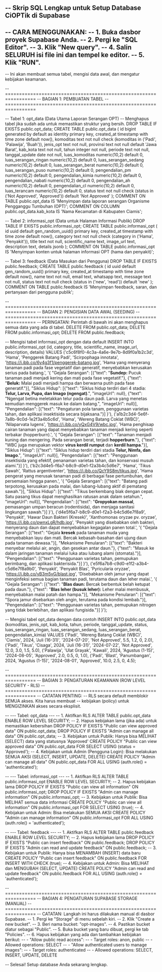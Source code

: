 -- Skrip SQL Lengkap untuk Setup Database CiOPTik di Supabase
--
-- CARA MENGGUNAKAN:
-- 1. Buka dasbor proyek Supabase Anda.
-- 2. Pergi ke "SQL Editor".
-- 3. Klik "New query".
-- 4. Salin SELURUH isi file ini dan tempel ke editor.
-- 5. Klik "RUN".
--
-- Ini akan membuat semua tabel, mengisi data awal, dan mengatur kebijakan keamanan.

-- =================================================================
-- BAGIAN 1: PEMBUATAN TABEL
-- =================================================================

-- Tabel 1: opt_data (Data Utama Laporan Serangan OPT)
-- Menghapus tabel jika sudah ada untuk memastikan struktur yang bersih.
DROP TABLE IF EXISTS public.opt_data;
CREATE TABLE public.opt_data (
    id bigint generated by default as identity primary key,
    created_at timestamp with time zone default now(),
    komoditas text not null check (komoditas in ('Padi', 'Palawija', 'Buah')),
    jenis_opt text not null,
    provinsi text not null default 'Jawa Barat',
    kab_kota text not null,
    tahun integer not null,
    periode text not null,
    tanggal_update date not null,
    luas_komoditas numeric(10,2) default 0,
    luas_serangan_ringan numeric(10,2) default 0,
    luas_serangan_sedang numeric(10,2) default 0,
    luas_serangan_berat numeric(10,2) default 0,
    luas_serangan_puso numeric(10,2) default 0,
    pengendalian_pm numeric(10,2) default 0,
    pengendalian_kimia numeric(10,2) default 0,
    pengendalian_nabati numeric(10,2) default 0,
    pengendalian_ah numeric(10,2) default 0,
    pengendalian_cl numeric(10,2) default 0,
    luas_terancam numeric(10,2) default 0,
    status text not null check (status in ('Not Approved', 'Approved')) default 'Not Approved'
);
COMMENT ON TABLE public.opt_data IS 'Menyimpan data laporan serangan Organisme Pengganggu Tumbuhan (OPT)';
COMMENT ON COLUMN public.opt_data.kab_kota IS 'Nama Kecamatan di Kabupaten Ciamis';

-- Tabel 2: informasi_opt (Data untuk Halaman Informasi Publik)
DROP TABLE IF EXISTS public.informasi_opt;
CREATE TABLE public.informasi_opt (
    id uuid default gen_random_uuid() primary key,
    created_at timestamp with time zone default now(),
    category text not null check (category in ('Hama', 'Penyakit')),
    title text not null,
    scientific_name text,
    image_url text,
    description text,
    details jsonb
);
COMMENT ON TABLE public.informasi_opt IS 'Menyimpan konten untuk halaman informasi OPT (hama dan penyakit)';

-- Tabel 3: feedback (Data Masukan dari Pengguna)
DROP TABLE IF EXISTS public.feedback;
CREATE TABLE public.feedback (
    id uuid default gen_random_uuid() primary key,
    created_at timestamp with time zone default now(),
    name text not null,
    email text,
    whatsapp text,
    message text not null,
    status text not null check (status in ('new', 'read')) default 'new'
);
COMMENT ON TABLE public.feedback IS 'Menyimpan feedback, saran, dan pertanyaan dari pengguna publik';

-- =================================================================
-- BAGIAN 2: PENGISIAN DATA AWAL (SEEDING)
-- =================================================================
-- PERINGATAN: Perintah di bawah ini akan menghapus semua data yang ada di tabel.
DELETE FROM public.opt_data;
DELETE FROM public.informasi_opt;
DELETE FROM public.feedback;

-- Mengisi tabel informasi_opt dengan data default
INSERT INTO public.informasi_opt (id, category, title, scientific_name, image_url, description, details)
VALUES
    ('c5c6f8f0-4c3a-4a6e-9e7b-8d9f0a1b2c3d', 'Hama', 'Penggerek Batang Padi', 'Scirpophaga innotata', 'https://i.ibb.co/6y4g3f1/penggerek-batang.jpg', 'Hama yang menyerang tanaman padi pada fase vegetatif dan generatif, menyebabkan kerusakan serius pada batang.',
    '{
        "Gejala Serangan": [{"text": "**Sundep:** Pucuk tanaman padi menjadi kering dan mati pada fase vegetatif."}, {"text": "**Beluk:** Malai padi menjadi hampa dan berwarna putih pada fase generatif."}],
        "Siklus Hidup": [{"text": "Siklus hidup terdiri dari 4 stadia: **Telur, Larva, Pupa, dan Imago (ngengat)**.", "imageUrl": null}, {"text": "Ngengat betina meletakkan telur pada daun padi. Larva yang menetas kemudian menggerek masuk ke dalam batang.", "imageUrl": null}],
        "Pengendalian": [{"text": "Pengaturan pola tanam, penggunaan varietas tahan, dan aplikasi insektisida secara bijaksana."}]
    }'),
    ('a1b2c3d4-5e6f-7a8b-9c0d-1e2f3a4b5c6d', 'Hama', 'Wereng Batang Coklat (WBC)', 'Nilaparvata lugens', 'https://i.ibb.co/yQxG4V9/wbc.jpg', 'Hama penghisap cairan tanaman yang dapat menyebabkan tanaman menjadi kering seperti terbakar (hopperburn).',
    '{
        "Gejala Serangan": [{"text": "Tanaman menjadi kuning dan mengering. Pada serangan berat, terjadi **hopperburn**."}, {"text": "WBC juga merupakan vektor **virus kerdil rumput** dan **kerdil hampa**."}],
        "Siklus Hidup": [{"text": "Siklus hidup terdiri dari stadia **Telur, Nimfa, dan Imago**.", "imageUrl": null}],
        "Pengendalian": [{"text": "Penggunaan insektisida yang efektif, penanaman varietas tahan, dan konservasi musuh alami."}]
    }'),
    ('b2c3d4e5-f6a7-b8c9-d0e1-f2a3b4c5d6e7', 'Hama', 'Tikus Sawah', 'Rattus argentiventer', 'https://i.ibb.co/QcY9S8m/tikus.jpg', 'Hama pengerat yang merusak tanaman padi di berbagai fase pertumbuhan, dari persemaian hingga panen.',
    '{
        "Gejala Serangan": [{"text": "Batang padi terpotong, kerusakan pada malai, dan lubang-lubang aktif di pematang sawah."}],
        "Siklus Hidup": [{"text": "Tikus berkembang biak dengan cepat. Satu pasang tikus dapat menghasilkan ratusan anak dalam setahun.", "imageUrl": null}],
        "Pengendalian": [{"text": "**Gropyokan massal**, pemasangan umpan beracun (rodentisida), dan menjaga sanitasi lingkungan sawah."}]
    }'),
    ('d4e5f6a7-b8c9-d0e1-f2a3-b4c5d6e7f8a9', 'Penyakit', 'Hawar Daun Bakteri (Kresek)', 'Xanthomonas oryzae pv. oryzae', 'https://i.ibb.co/pwnxLgR/hdb.jpg', 'Penyakit yang disebabkan oleh bakteri, menyerang daun dan dapat menyebabkan kegagalan panen total.',
    '{
        "Gejala Serangan": [{"text": "Gejala **kresek** pada tanaman muda yang menyebabkan layu dan mati. Bercak kebasah-basahan dari ujung daun pada tanaman dewasa."}],
        "Mekanisme Penularan": [{"text": "Bakteri menyebar melalui air, angin, dan gesekan antar daun."}, {"text": "Masuk ke dalam jaringan tanaman melalui luka atau lubang alami (stomata)."}],
        "Pengendalian": [{"text": "Penggunaan varietas tahan, pemupukan berimbang, dan aplikasi bakterisida."}]
    }'),
    ('e5f6a7b8-c9d0-e1f2-a3b4-c5d6e7f8a9b0', 'Penyakit', 'Penyakit Blas', 'Pyricularia oryzae', 'https://i.ibb.co/yB3m5vG/blast.jpg', 'Disebabkan oleh jamur yang dapat menginfeksi semua bagian tanaman padi, terutama daun dan leher malai.',
    '{
        "Gejala Serangan": [{"text": "**Blas daun:** Bercak berbentuk belah ketupat pada daun."}, {"text": "**Blas leher (busuk leher):** Leher malai membusuk, menyebabkan malai patah dan hampa."}],
        "Mekanisme Penularan": [{"text": "Spora jamur disebarkan oleh angin, terutama pada kondisi lembab."}],
        "Pengendalian": [{"text": "Penggunaan varietas tahan, pemupukan nitrogen yang tidak berlebihan, dan aplikasi fungisida."}]
    }');

-- Mengisi tabel opt_data dengan data contoh
INSERT INTO public.opt_data
  (komoditas, jenis_opt, kab_kota, tahun, periode, tanggal_update, status, luas_serangan_ringan, luas_serangan_sedang, luas_serangan_berat, pengendalian_kimia)
VALUES
  ('Padi', 'Wereng Batang Coklat (WBC)', 'Ciamis', 2024, 'Juli (16-31)', '2024-07-20', 'Not Approved', 5.5, 1.2, 0, 2.0),
  ('Padi', 'Tikus', 'Cisaga', 2024, 'Juli (16-31)', '2024-07-22', 'Not Approved', 12.0, 3.0, 1.5, 5.0),
  ('Palawija', 'Ulat Grayak', 'Kawali', 2024, 'Agustus (1-15)', '2024-08-05', 'Approved', 2.0, 0.5, 0, 1.0),
  ('Padi', 'Blast', 'Panumbangan', 2024, 'Agustus (1-15)', '2024-08-01', 'Approved', 10.0, 2.5, 0, 4.5);

-- =================================================================
-- BAGIAN 3: PENGATURAN KEAMANAN (ROW LEVEL SECURITY - RLS)
-- =================================================================
-- CATATAN PENTING:
-- RLS secara default memblokir SEMUA akses. Kita harus membuat
-- kebijakan (policy) untuk MENGIZINKAN akses secara eksplisit.

-- --- Tabel: opt_data ---
-- 1. Aktifkan RLS
ALTER TABLE public.opt_data ENABLE ROW LEVEL SECURITY;
-- 2. Hapus kebijakan lama (jika ada) untuk memastikan kebersihan
DROP POLICY IF EXISTS "Public can view approved data" ON public.opt_data;
DROP POLICY IF EXISTS "Admin can manage all data" ON public.opt_data;
-- 3. Kebijakan untuk Publik: Hanya bisa MELIHAT (SELECT) data yang statusnya 'Approved'
CREATE POLICY "Public can view approved data" ON public.opt_data
FOR SELECT USING (status = 'Approved');
-- 4. Kebijakan untuk Admin (Pengguna Login): Bisa melakukan SEMUA AKSI (SELECT, INSERT, UPDATE, DELETE)
CREATE POLICY "Admin can manage all data" ON public.opt_data
FOR ALL USING (auth.role() = 'authenticated');

-- --- Tabel: informasi_opt ---
-- 1. Aktifkan RLS
ALTER TABLE public.informasi_opt ENABLE ROW LEVEL SECURITY;
-- 2. Hapus kebijakan lama
DROP POLICY IF EXISTS "Public can view all information" ON public.informasi_opt;
DROP POLICY IF EXISTS "Admin can manage information" ON public.informasi_opt;
-- 3. Kebijakan untuk Publik: Bisa MELIHAT semua data informasi
CREATE POLICY "Public can view all information" ON public.informasi_opt
FOR SELECT USING (true);
-- 4. Kebijakan untuk Admin: Bisa melakukan SEMUA AKSI
CREATE POLICY "Admin can manage information" ON public.informasi_opt
FOR ALL USING (auth.role() = 'authenticated');

-- --- Tabel: feedback ---
-- 1. Aktifkan RLS
ALTER TABLE public.feedback ENABLE ROW LEVEL SECURITY;
-- 2. Hapus kebijakan lama
DROP POLICY IF EXISTS "Public can insert feedback" ON public.feedback;
DROP POLICY IF EXISTS "Admin can read and update feedback" ON public.feedback;
-- 3. Kebijakan untuk Publik: Hanya bisa MENAMBAH (INSERT) data baru
CREATE POLICY "Public can insert feedback" ON public.feedback
FOR INSERT WITH CHECK (true);
-- 4. Kebijakan untuk Admin: Bisa MELIHAT dan MENGUBAH (SELECT, UPDATE)
CREATE POLICY "Admin can read and update feedback" ON public.feedback
FOR ALL USING (auth.role() = 'authenticated');

-- =================================================================
-- BAGIAN 4: PENGATURAN SUPABASE STORAGE (MANUAL)
-- =================================================================
-- CATATAN: Langkah ini harus dilakukan manual di dasbor Supabase.
-- 1. Pergi ke "Storage" di menu sebelah kiri.
-- 2. Klik "Create a new bucket".
-- 3. Beri nama bucket: "opt-images".
-- 4. Pastikan bucket diatur sebagai "Public".
-- 5. Buka bucket yang baru dibuat, pergi ke tab "Policies".
-- 6. Hapus kebijakan yang ada dan tambahkan kebijakan berikut:
--    - "Allow public read access":
--      - Target roles: anon, public
--      - Allowed operations: SELECT
--    - "Allow authenticated users to manage images":
--      - Target roles: authenticated
--      - Allowed operations: SELECT, INSERT, UPDATE, DELETE

-- Selesai! Setup database Anda sekarang lengkap.